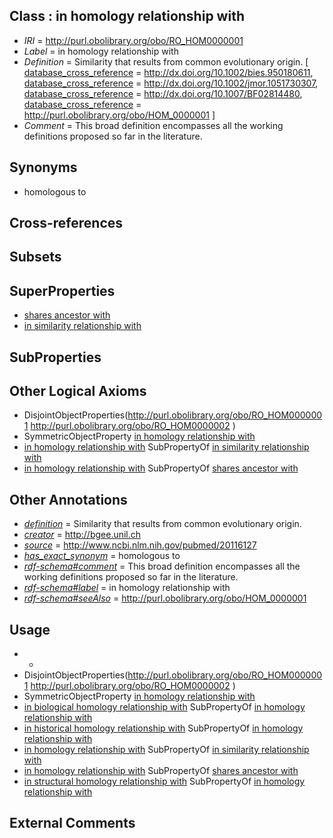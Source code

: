 
## Class : in homology relationship with

 * *IRI* = http://purl.obolibrary.org/obo/RO_HOM0000001
 * *Label* = in homology relationship with
 * *Definition* = Similarity that results from common evolutionary origin. [ [database_cross_reference](../../ef/oboInOwl#hasDbXref.md) = http://dx.doi.org/10.1002/bies.950180611, [database_cross_reference](../../ef/oboInOwl#hasDbXref.md) = http://dx.doi.org/10.1002/jmor.1051730307, [database_cross_reference](../../ef/oboInOwl#hasDbXref.md) = http://dx.doi.org/10.1007/BF02814480, [database_cross_reference](../../ef/oboInOwl#hasDbXref.md) = http://purl.obolibrary.org/obo/HOM_0000001 ]
 * *Comment* = This broad definition encompasses all the working definitions proposed so far in the literature.

## Synonyms

 * homologous to

## Cross-references


## Subsets


## SuperProperties

 * [shares ancestor with](../../RO/58/RO_0002158.md)
 * [in similarity relationship with](../../RO/00/RO_HOM0000000.md)

## SubProperties


## Other Logical Axioms

 * DisjointObjectProperties(<http://purl.obolibrary.org/obo/RO_HOM0000001> <http://purl.obolibrary.org/obo/RO_HOM0000002> )
 * SymmetricObjectProperty [in homology relationship with](../../RO/01/RO_HOM0000001.md)
 * [in homology relationship with](../../RO/01/RO_HOM0000001.md) SubPropertyOf [in similarity relationship with](../../RO/00/RO_HOM0000000.md)
 * [in homology relationship with](../../RO/01/RO_HOM0000001.md) SubPropertyOf [shares ancestor with](../../RO/58/RO_0002158.md)

## Other Annotations

 * *[definition](../../IAO/15/IAO_0000115.md)* = Similarity that results from common evolutionary origin.
 * *[creator](../../or/creator.md)* = http://bgee.unil.ch
 * *[source](../../ce/source.md)* = http://www.ncbi.nlm.nih.gov/pubmed/20116127
 * *[has_exact_synonym](../../ym/oboInOwl#hasExactSynonym.md)* = homologous to
 * *[rdf-schema#comment](../../nt/rdf-schema#comment.md)* = This broad definition encompasses all the working definitions proposed so far in the literature.
 * *[rdf-schema#label](../../el/rdf-schema#label.md)* = in homology relationship with
 * *[rdf-schema#seeAlso](../../so/rdf-schema#seeAlso.md)* = http://purl.obolibrary.org/obo/HOM_0000001

## Usage

 * -
 * DisjointObjectProperties(<http://purl.obolibrary.org/obo/RO_HOM0000001> <http://purl.obolibrary.org/obo/RO_HOM0000002> )
 * SymmetricObjectProperty [in homology relationship with](../../RO/01/RO_HOM0000001.md)
 * [in biological homology relationship with](../../RO/08/RO_HOM0000008.md) SubPropertyOf [in homology relationship with](../../RO/01/RO_HOM0000001.md)
 * [in historical homology relationship with](../../RO/07/RO_HOM0000007.md) SubPropertyOf [in homology relationship with](../../RO/01/RO_HOM0000001.md)
 * [in homology relationship with](../../RO/01/RO_HOM0000001.md) SubPropertyOf [in similarity relationship with](../../RO/00/RO_HOM0000000.md)
 * [in homology relationship with](../../RO/01/RO_HOM0000001.md) SubPropertyOf [shares ancestor with](../../RO/58/RO_0002158.md)
 * [in structural homology relationship with](../../RO/06/RO_HOM0000006.md) SubPropertyOf [in homology relationship with](../../RO/01/RO_HOM0000001.md)

## External Comments

